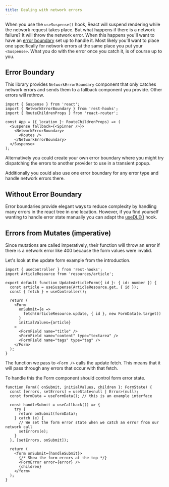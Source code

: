```yaml
---
title: Dealing with network errors
---
```


When you use the `useSuspense()` hook, React will suspend rendering while the network
request takes place. But what happens if there is a network failure? It will
throw the network error. When this happens you'll want to have an
[error boundary](https://reactjs.org/docs/error-boundaries.html) set up to handle it.
Most likely you'll want to place one specifically for network errors at the same place
you put your `<Suspense>`. What you do with the error once you catch it, is of course
up to you.

## Error Boundary

This library provides `NetworkErrorBoundary` component that only catches network
errors and sends them to a fallback component you provide. Other errors will rethrow.

```tsx
import { Suspense } from 'react';
import { NetworkErrorBoundary } from 'rest-hooks';
import { RouteChildrenProps } from 'react-router';

const App = ({ location }: RouteChildrenProps) => (
  <Suspense fallback={<Spinner />}>
    <NetworkErrorBoundary>
      <Routes />
    </NetworkErrorBoundary>
  </Suspense>
);
```

Alternatively you could create your own error boundary where you might
try dispatching the errors to another provider to use in a transient
popup.

Additionally you could also use one error boundary for any error
type and handle network errors there.

## Without Error Boundary

Error boundaries provide elegant ways to reduce complexity by handling many
errors in the react tree in one location. However, if you find yourself wanting to handle
error state manually you can adapt the [useDLE()](../api/useDLE.md) hook.

## Errors from Mutates (imperative)

Since mutations are called imperatively, their function will throw an error if there
is a network error like 400 because the form values were invalid.

Let's look at the update form example from the introduction.

```tsx
import { useController } from 'rest-hooks';
import ArticleResource from 'resources/article';

export default function UpdateArticleForm({ id }: { id: number }) {
  const article = useSuspense(ArticleResource.get, { id });
  const { fetch } = useController();

  return (
    <Form
      onSubmit={e =>
        fetch(ArticleResource.update, { id }, new FormData(e.target))
      }
      initialValues={article}
    >
      <FormField name="title" />
      <FormField name="content" type="textarea" />
      <FormField name="tags" type="tag" />
    </Form>
  );
}
```

The function we pass to `<Form />` calls the update fetch. This means that it
will pass through any errors that occur with that fetch.

To handle this the Form component should control form error state.

```tsx
function Form({ onSubmit, initialValues, children }: FormState) {
  const [errors, setErrors] = useState<null | Error>(null);
  const formData = useFormData(); // this is an example interface

  const handleSubmit = useCallback(() => {
    try {
      return onSubmit(formData);
    } catch (e) {
      // We set the form error state when we catch an error from our network call
      setErrors(e);
    }
  }, [setErrors, onSubmit]);

  return (
    <form onSubmit={handleSubmit}>
      {/* Show the form errors at the top */}
      <FormError error={error} />
      {children}
    </form>
  );
}
```
